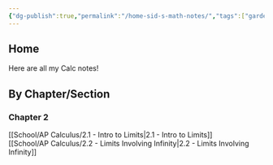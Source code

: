 ```yaml
---
{"dg-publish":true,"permalink":"/home-sid-s-math-notes/","tags":["gardenEntry"],"created":"","updated":""}
---
```


## **Home**
Here are all my Calc notes!

## By Chapter/Section
### Chapter 2
[[School/AP Calculus/2.1 - Intro to Limits\|2.1 - Intro to Limits]]  
[[School/AP Calculus/2.2 - Limits Involving Infinity\|2.2 - Limits Involving Infinity]]
